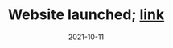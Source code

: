 ---
title: 'Website launched; [link](https://harold-berjamin.github.io)'
date: 2021-10-11
permalink: /posts/2021-10-11-post1
collection: news
---